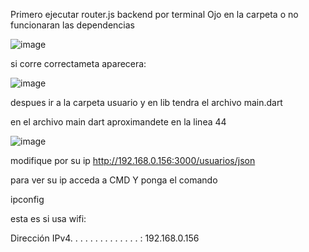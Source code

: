 Primero ejecutar router.js backend por terminal
Ojo en la carpeta o no funcionaran las dependencias

![image](https://github.com/RosalesLuis123/SISTEMAS-FLUTER-USUARIOS-SQLITE/assets/103294514/1e227713-090c-4bd1-9d0d-a70576527aff)

si corre correctameta aparecera:

![image](https://github.com/RosalesLuis123/SISTEMAS-FLUTER-USUARIOS-SQLITE/assets/103294514/a6cc18d6-b9a0-44b9-b062-d20847d7a7e6)

despues ir a la carpeta usuario y en lib tendra el archivo main.dart

en el archivo main dart aproximandete en la linea 44

![image](https://github.com/RosalesLuis123/SISTEMAS-FLUTER-USUARIOS-SQLITE/assets/103294514/6c80bbc6-59b1-411e-8fb0-3c4dcf5d00fd)

modifique por su ip http://192.168.0.156:3000/usuarios/json

para ver su ip acceda a CMD Y ponga el comando

ipconfig

esta es si usa wifi:

Dirección IPv4. . . . . . . . . . . . . . : 192.168.0.156 
